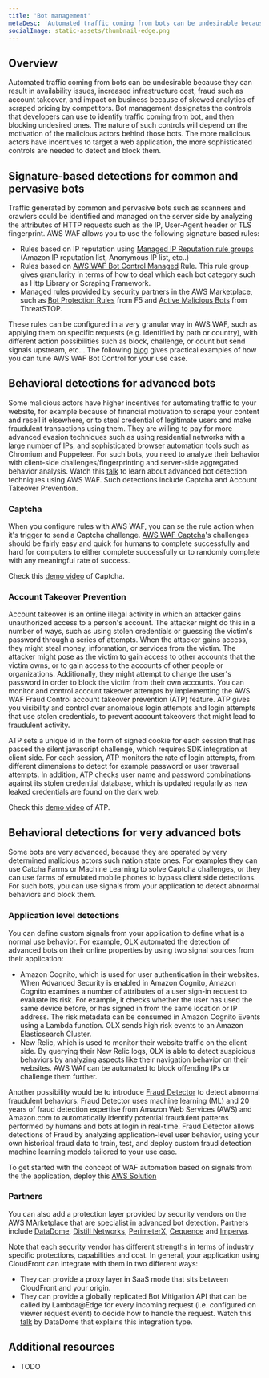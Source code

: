```yaml
---
title: 'Bot management'
metaDesc: 'Automated traffic coming from bots can be undesirable because they can result in availability issues, increased infrastructure cost, fraud such as account takeover with impact on business.'
socialImage: static-assets/thumbnail-edge.png
---
```

## Overview
Automated traffic coming from bots can be undesirable because they can result in availability issues, increased infrastructure cost, fraud such as account takeover, and impact on business because of skewed analytics of scraped pricing by competitors. Bot management designates the controls that developers can use to identify traffic coming from bot, and then blocking undesired ones. The nature of such controls will depend on the motivation of the malicious actors behind those bots. The more malicious actors have incentives to target a web application, the more sophisticated controls are needed to detect and block them.

## Signature-based detections for common and pervasive bots
Traffic generated by common and pervasive bots such as scanners and crawlers could be identified and managed on the server side by analyzing the attributes of HTTP requests such as the IP, User-Agent header or TLS fingerprint. AWS WAF allows you to use the following signature based rules:
* Rules based on IP reputation using [Managed IP Reputation rule groups](https://docs.aws.amazon.com/waf/latest/developerguide/aws-managed-rule-groups-ip-rep.html) (Amazon IP reputation list, Anonymous IP list, etc..)
* Rules based on [AWS WAF Bot Control Managed](https://docs.aws.amazon.com/waf/latest/developerguide/waf-bot-control.html) Rule. This rule group gives granularity in terms of how to deal which each bot category such as Http Library or Scraping Framework. 
* Managed rules provided by security partners in the AWS Marketplace, such as [Bot Protection Rules](https://aws.amazon.com/marketplace/pp/prodview-p67737yco45uq) from F5 and [Active Malicious Bots](https://aws.amazon.com/marketplace/pp/prodview-3c3mb3lf7vris) from ThreatSTOP.

These rules can be configured in a very granular way in AWS WAF, such as applying them on specific requests (e.g. identified by path or country), with different action possibilities such as block, challenge, or count but send signals upstream, etc... The following [blog](https://aws.amazon.com/blogs/security/fine-tune-and-optimize-aws-waf-bot-control-mitigation-capability/) gives practical examples of how you can tune AWS WAF Bot Control for your use case.

## Behavioral detections for advanced bots
Some malicious actors have higher incentives for automating traffic to your website, for example because of financial motivation to scrape your content and resell it elsewhere, or to steal credential of legitimate users and make fraudulent transactions using them. They are willing to pay for more advanced evasion techniques such as using residential networks with a large number of IPs, and sophisticated browser automation tools such as Chromium and Puppeteer. For such bots, you need to analyze their behavior with client-side challenges/fingerprinting and server-side aggregated behavior analysis. Watch this [talk](https://www.youtube.com/watch?v=pZ2eftlwZns) to learn about advanced bot detection techniques using AWS WAF. Such detections include Captcha and Account Takeover Prevention.

### Captcha
When you configure rules with AWS WAF, you can se the rule action when it's trigger to send a Captcha challenge. [AWS WAF Captcha](https://docs.aws.amazon.com/waf/latest/developerguide/waf-captcha.html)'s challenges should be fairly easy and quick for humans to complete successfully and hard for computers to either complete successfully or to randomly complete with any meaningful rate of success. 

Check this [demo video](https://www.youtube.com/watch?v=Uo2mrTf4gY8) of Captcha.

### Account Takeover Prevention
Account takeover is an online illegal activity in which an attacker gains unauthorized access to a person's account. The attacker might do this in a number of ways, such as using stolen credentials or guessing the victim's password through a series of attempts. When the attacker gains access, they might steal money, information, or services from the victim. The attacker might pose as the victim to gain access to other accounts that the victim owns, or to gain access to the accounts of other people or organizations. Additionally, they might attempt to change the user's password in order to block the victim from their own accounts. You can monitor and control account takeover attempts by implementing the AWS WAF Fraud Control account takeover prevention (ATP) feature. ATP gives you visibility and control over anomalous login attempts and login attempts that use stolen credentials, to prevent account takeovers that might lead to fraudulent activity. 

ATP sets a unique id in the form of signed cookie for each session that has passed the silent javascript challenge, which requires SDK integration at client side. For each session, ATP monitors the rate of login attempts, from different dimensions to detect for example password or user traversal attempts. In addition, ATP checks user name and password combinations against its stolen credential database, which is updated regularly as new leaked credentials are found on the dark web.

Check this [demo video](https://www.youtube.com/watch?v=adpT3ir_bUY) of ATP.

## Behavioral detections for very advanced bots
Some bots are very advanced, because they are operated by very determined malicious actors such nation state ones. For examples they can use Catcha Farms or Machine Learning to solve Captcha challenges, or they can use farms of emulated mobile phones to bypass client side detections. For such bots, you can use signals from your application to detect abnormal behaviors and block them.

### Application level detections
You can define custom signals from your application to define what is a normal use behavior. For example, [OLX](https://aws.amazon.com/blogs/architecture/field-notes-how-olx-europe-fights-millions-of-bots-with-aws/) automated the detection of advanced bots on their online properties by using two signal sources from their application:
* Amazon Cognito, which is used for user authentication in their websites. When Advanced Security is enabled in Amazon Cognito, Amazon Cognito examines a number of attributes of a user sign-in request to evaluate its risk. For example, it checks whether the user has used the same device before, or has signed in from the same location or IP address. The risk metadata can be consumed in Amazon Cognito Events using a Lambda function. OLX sends high risk events to an Amazon Elasticsearch Cluster.
* New Relic, which is used to monitor their website traffic on the client side. By querying their New Relic logs, OLX is able to detect suspicious behaviors by analyzing aspects like their navigation behavior on their websites.
AWS WAf can be automated to block offending IPs or challenge them further.

Another possibility would be to introduce [Fraud Detector](https://aws.amazon.com/fraud-detector/?nc1=h_ls) to detect abnormal fraudulent behaviors. Fraud Detector uses machine learning (ML) and 20 years of fraud detection expertise from Amazon Web Services (AWS) and Amazon.com to automatically identify potential fraudulent patterns performed by humans and bots at login in real-time. Fraud Detector allows detections of Fraud by analyzing application-level user behavior, using your own historical fraud data to train, test, and deploy custom fraud detection machine learning models tailored to your use case.

To get started with the concept of WAF automation based on signals from the the application, deploy this [AWS Solution](https://aws.amazon.com/fr/solutions/implementations/aws-waf-security-automations/)

### Partners
You can also add a protection layer provided by security vendors on the AWS MArketplace that are specialist in advanced bot detection. Partners include [DataDome](https://aws.amazon.com/marketplace/pp/prodview-ixqmzzcoyin6m), [Distill Networks](https://aws.amazon.com/marketplace/pp/prodview-wmiqvxqu7tr2a), [PerimeterX](https://aws.amazon.com/marketplace/pp/prodview-nqeerttlu2tfq), [Cequence](https://aws.amazon.com/marketplace/pp/prodview-irrpzzlyy4x5a) and [Imperva](https://aws.amazon.com/marketplace/pp/prodview-lphffh7dvo3sw).

Note that each security vendor has different strengths in terms of industry specific protections, capabilities and cost. In general, your application using CloudFront can integrate with them in two different ways:
* They can provide a proxy layer in SaaS mode that sits between CloudFront and your origin. 
* They can provide a globally replicated Bot Mitigation API that can be called by Lambda@Edge for every incoming request (i.e. configured on viewer request event) to decide how to handle the request. Watch this [talk](https://youtu.be/3iknsVpfYr0?t=2108) by DataDome that explains this integration type.


## Additional resources
* TODO